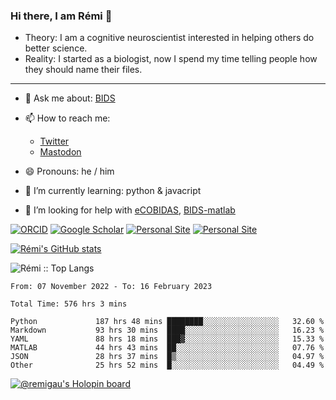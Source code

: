 ### Hi there, I am Rémi 👋

- Theory: I am a cognitive neuroscientist interested in helping others do better science.
- Reality: I started as a biologist, now I spend my time telling people how they should name their files.

<hr>

- 💬 Ask me about: [BIDS](https://bids-specification.readthedocs.io/en/stable/)

- 📫 How to reach me:
  - [Twitter](https://twitter.com/RemiGau)
  - <a rel="me" href="https://kolektiva.social/@RemiGau">Mastodon</a>

- 😄 Pronouns: he / him

- 🌱 I’m currently learning: python & javacript

- 🤔 I’m looking for help with [eCOBIDAS](https://github.com/Remi-Gau/eCobidas), [BIDS-matlab](https://github.com/bids-standard/bids-matlab)

[![ORCID](https://img.shields.io/badge/ORCID-0000--0001--9813--3167-9745f5?style=flat-square.svg)](https://orcid.org/0000-0002-1535-9767)
[![Google Scholar](https://img.shields.io/badge/Google-Scholar-orange?style=flat-square.svg)](https://scholar.google.com/citations?user=gXOB3q8AAAAJ&hl=en)
[![Personal Site](https://img.shields.io/badge/Personal_Site-green?style=flat-square.svg)](https://remi-gau.github.io/)
[![Personal Site](https://img.shields.io/badge/Citation_Metadata-blue?style=flat-square.svg)](https://github.com/Remi-Gau/meta)

[![Rémi's GitHub stats](https://github-readme-stats.vercel.app/api?username=Remi-Gau&theme=midnight-purple)](https://github.com/anuraghazra/github-readme-stats)


<p><img src="https://github-readme-stats.vercel.app/api/top-langs/?username=Remi-Gau&langs_count=10&theme=tokyonight&layout=compact" alt="Rémi :: Top Langs" /></p>



<!--START_SECTION:waka-->

```text
From: 07 November 2022 - To: 16 February 2023

Total Time: 576 hrs 3 mins

Python             187 hrs 48 mins ████████░░░░░░░░░░░░░░░░░   32.60 %
Markdown           93 hrs 30 mins  ████░░░░░░░░░░░░░░░░░░░░░   16.23 %
YAML               88 hrs 18 mins  ███▓░░░░░░░░░░░░░░░░░░░░░   15.33 %
MATLAB             44 hrs 43 mins  ██░░░░░░░░░░░░░░░░░░░░░░░   07.76 %
JSON               28 hrs 37 mins  █▒░░░░░░░░░░░░░░░░░░░░░░░   04.97 %
Other              25 hrs 52 mins  █░░░░░░░░░░░░░░░░░░░░░░░░   04.49 %
```

<!--END_SECTION:waka-->

[![@remigau's Holopin board](https://holopin.me/remigau)](https://holopin.io/@remigau)
